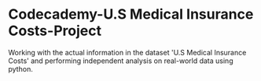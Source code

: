 # Codecademy-U.S Medical Insurance Costs-Project
 Working with the actual information in the dataset 'U.S Medical Insurance Costs' and performing independent analysis on real-world data using python.
